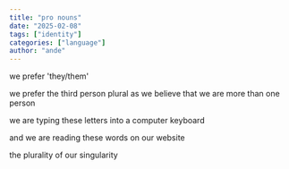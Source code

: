 ```yaml
---
title: "pro nouns"
date: "2025-02-08"
tags: ["identity"]
categories: ["language"]
author: "ande"
---
```


we prefer 'they/them'

we prefer the third person plural as we believe that we are more than one person

we are typing these letters into a computer keyboard

and we are reading these words on our website

the plurality of our singularity
